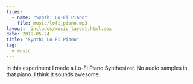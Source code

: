 ```yaml
---
files:
  - name: "Synth: Lo-Fi Piano"
    file: music/lofi_piano.mp3
layout: _includes/music_layout.html.eex
date: 2019-05-24
title: "Synth: Lo-Fi Piano"
tag:
  - music
---
```


In this experiment I made a Lo-Fi Piano Synthesizer. No audio samples in that
piano. I think it sounds awesome.
